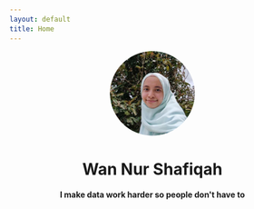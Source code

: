 ```yaml
---
layout: default
title: Home
---
```


<div style="text-align: center;">

<img src="/profilepic/cropped_circle_image.png" alt="Wan Nur Shafiqah" width="150" style="border-radius: 50%;">

# Wan Nur Shafiqah

**I make data work harder so people don't have to**

</div>
